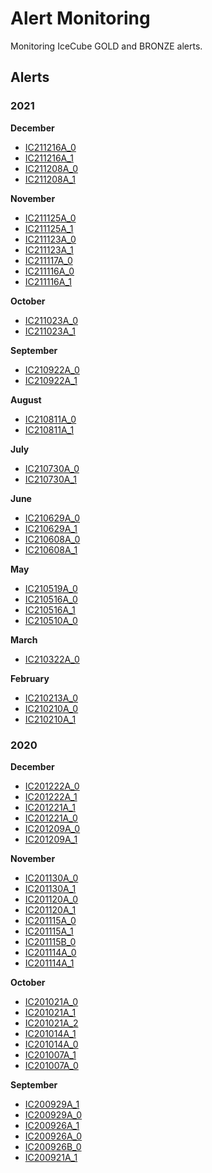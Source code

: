 # Alert Monitoring

Monitoring IceCube GOLD and BRONZE alerts.

## Alerts
### 2021
**December**

- [IC211216A_0](https://rmorgan10.github.io/AlertMonitoring/IC211216A_0/)
- [IC211216A_1](https://rmorgan10.github.io/AlertMonitoring/IC211216A_1/)
- [IC211208A_0](https://rmorgan10.github.io/AlertMonitoring/IC211208A_0/)
- [IC211208A_1](https://rmorgan10.github.io/AlertMonitoring/IC211208A_1/)


**November**

- [IC211125A_0](https://rmorgan10.github.io/AlertMonitoring/IC211125A_0/)
- [IC211125A_1](https://rmorgan10.github.io/AlertMonitoring/IC211125A_1/)
- [IC211123A_0](https://rmorgan10.github.io/AlertMonitoring/IC211123A_0/)
- [IC211123A_1](https://rmorgan10.github.io/AlertMonitoring/IC211123A_1/)
- [IC211117A_0](https://rmorgan10.github.io/AlertMonitoring/IC211117A_0/)
- [IC211116A_0](https://rmorgan10.github.io/AlertMonitoring/IC211116A_0/)
- [IC211116A_1](https://rmorgan10.github.io/AlertMonitoring/IC211116A_1/)


**October**

- [IC211023A_0](https://rmorgan10.github.io/AlertMonitoring/IC211023A_0/)
- [IC211023A_1](https://rmorgan10.github.io/AlertMonitoring/IC211023A_1/)


**September**

- [IC210922A_0](https://rmorgan10.github.io/AlertMonitoring/IC210922A_0/)
- [IC210922A_1](https://rmorgan10.github.io/AlertMonitoring/IC210922A_1/)


**August**

- [IC210811A_0](https://rmorgan10.github.io/AlertMonitoring/IC210811A_0/)
- [IC210811A_1](https://rmorgan10.github.io/AlertMonitoring/IC210811A_1/)


**July**

- [IC210730A_0](https://rmorgan10.github.io/AlertMonitoring/IC210730A_0/)
- [IC210730A_1](https://rmorgan10.github.io/AlertMonitoring/IC210730A_1/)


**June**

- [IC210629A_0](https://rmorgan10.github.io/AlertMonitoring/IC210629A_0/)
- [IC210629A_1](https://rmorgan10.github.io/AlertMonitoring/IC210629A_1/)
- [IC210608A_0](https://rmorgan10.github.io/AlertMonitoring/IC210608A_0/)
- [IC210608A_1](https://rmorgan10.github.io/AlertMonitoring/IC210608A_1/)


**May**

- [IC210519A_0](https://rmorgan10.github.io/AlertMonitoring/IC210519A_0/)
- [IC210516A_0](https://rmorgan10.github.io/AlertMonitoring/IC210516A_0/)
- [IC210516A_1](https://rmorgan10.github.io/AlertMonitoring/IC210516A_1/)
- [IC210510A_0](https://rmorgan10.github.io/AlertMonitoring/IC210510A_0/)


**March**

- [IC210322A_0](https://rmorgan10.github.io/AlertMonitoring/IC210322A_0/)


**February**

- [IC210213A_0](https://rmorgan10.github.io/AlertMonitoring/IC210213A_0/)
- [IC210210A_0](https://rmorgan10.github.io/AlertMonitoring/IC210210A_0/)
- [IC210210A_1](https://rmorgan10.github.io/AlertMonitoring/IC210210A_1/)


### 2020
**December**

- [IC201222A_0](https://rmorgan10.github.io/AlertMonitoring/IC201222A_0/)
- [IC201222A_1](https://rmorgan10.github.io/AlertMonitoring/IC201222A_1/)
- [IC201221A_1](https://rmorgan10.github.io/AlertMonitoring/IC201221A_1/)
- [IC201221A_0](https://rmorgan10.github.io/AlertMonitoring/IC201221A_0/)
- [IC201209A_0](https://rmorgan10.github.io/AlertMonitoring/IC201209A_0/)
- [IC201209A_1](https://rmorgan10.github.io/AlertMonitoring/IC201209A_1/)


**November**

- [IC201130A_0](https://rmorgan10.github.io/AlertMonitoring/IC201130A_0/)
- [IC201130A_1](https://rmorgan10.github.io/AlertMonitoring/IC201130A_1/)
- [IC201120A_0](https://rmorgan10.github.io/AlertMonitoring/IC201120A_0/)
- [IC201120A_1](https://rmorgan10.github.io/AlertMonitoring/IC201120A_1/)
- [IC201115A_0](https://rmorgan10.github.io/AlertMonitoring/IC201115A_0/)
- [IC201115A_1](https://rmorgan10.github.io/AlertMonitoring/IC201115A_1/)
- [IC201115B_0](https://rmorgan10.github.io/AlertMonitoring/IC201115B_0/)
- [IC201114A_0](https://rmorgan10.github.io/AlertMonitoring/IC201114A_0/)
- [IC201114A_1](https://rmorgan10.github.io/AlertMonitoring/IC201114A_1/)


**October**

- [IC201021A_0](https://rmorgan10.github.io/AlertMonitoring/IC201021A_0/)
- [IC201021A_1](https://rmorgan10.github.io/AlertMonitoring/IC201021A_1/)
- [IC201021A_2](https://rmorgan10.github.io/AlertMonitoring/IC201021A_2/)
- [IC201014A_1](https://rmorgan10.github.io/AlertMonitoring/IC201014A_1/)
- [IC201014A_0](https://rmorgan10.github.io/AlertMonitoring/IC201014A_0/)
- [IC201007A_1](https://rmorgan10.github.io/AlertMonitoring/IC201007A_1/)
- [IC201007A_0](https://rmorgan10.github.io/AlertMonitoring/IC201007A_0/)


**September**

- [IC200929A_1](https://rmorgan10.github.io/AlertMonitoring/IC200929A_1/)
- [IC200929A_0](https://rmorgan10.github.io/AlertMonitoring/IC200929A_0/)
- [IC200926A_1](https://rmorgan10.github.io/AlertMonitoring/IC200926A_1/)
- [IC200926A_0](https://rmorgan10.github.io/AlertMonitoring/IC200926A_0/)
- [IC200926B_0](https://rmorgan10.github.io/AlertMonitoring/IC200926B_0/)
- [IC200921A_1](https://rmorgan10.github.io/AlertMonitoring/IC200921A_1/)


